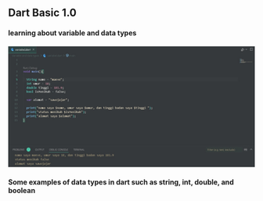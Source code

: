 ## **Dart Basic 1.0**
#### <p>learning about variable and data types<br></p>
![Alt Text](https://github.com/Aireef/dart-basic1/blob/main/datatype_dart.jpeg)
#### Some examples of data types in dart such as string, int, double, and boolean

